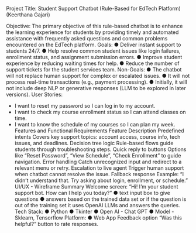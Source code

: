 Project Title: Student Support Chatbot (Rule-Based for EdTech Platform)
                         (Keerthana Gajari)



Objective:
The primary objective of this rule-based chatbot is to enhance the learning experience for students by providing timely and automated assistance with frequently asked questions and common problems encountered on the EdTech platform.
Goals:
● Deliver instant support to students 24/7.
● Help resolve common student issues like login failures, enrollment status, and
assignment submission errors.
● Improve student experience by reducing waiting times for help.
● Reduce the number of support tickets for the student services team.
Non-Goals:
● The chatbot will not replace human support for complex or escalated issues.
● It will not process real-time transactions (e.g., payment processing).
● Initially, it will not include deep NLP or generative responses (LLM to be explored in
later versions).
User Stories:
- I want to reset my password so I can log in to my account.
- I want to check my course enrollment status so I can attend classes on time.
- I want to know the schedule of my courses so I can plan my week.
Features and Functional Requirements
Feature Description
Predefined intents Covers key support topics: account access,
course info, tech issues, and deadlines.
Decision tree logic Rule-based flows guide students through
troubleshooting steps.
Quick reply to buttons Options like “Reset Password”, “View
Schedule”, “Check Enrollment” to guide
navigation.
Error handling Catch unrecognized input and redirect to a
relevant menu or retry.
Escalation to live agent Trigger human support when chatbot cannot
resolve the issue.
Fallback response Example: “I didn’t understand that. Try
asking about login, enrollment, or schedule.”
UI/UX - Wireframe Summary
Welcome screen: “Hi! I’m your student support bot. How can I help you today?”
● text input box to give questions
● answers based on the trained data set or if the question is out of the training set it uses
OpenAI LLMs and answers the queries.
Tech Stack:
● Python
● Tkinter
● Open AI - Chat GPT
● Model - Sklearn, Tensorflow
Platform:
● Web App
Feedback option “Was this helpful?” button to rate responses.
